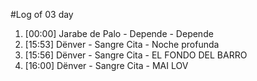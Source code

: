 #Log of 03 day

1. [00:00] Jarabe de Palo - Depende - Depende
1. [15:53] Dënver - Sangre Cita - Noche profunda
1. [15:56] Dënver - Sangre Cita - EL FONDO DEL BARRO
1. [16:00] Dënver - Sangre Cita - MAI LOV

